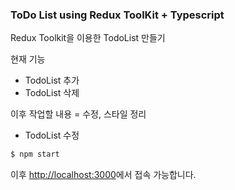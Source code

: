 ### ToDo List using Redux ToolKit + Typescript

Redux Toolkit을 이용한 TodoList 만들기

현재 기능

- TodoList 추가
- TodoList 삭제

이후 작업할 내용 = 수정, 스타일 정리

- TodoList 수정

```bash
$ npm start
```

이후 [http://localhost:3000](http://localhost:3000)에서 접속 가능합니다.
